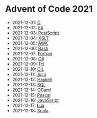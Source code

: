 # Advent of Code 2021

* 2021-12-01: [C](./01)
* 2021-12-02: [F#](./02)
* 2021-12-03: [PostScript](./03)
* 2021-12-04: [XSLT](./04)
* 2021-12-05: [AWK](./05)
* 2021-12-06: [Bash](./06)
* 2021-12-07: [Fortran](./07)
* 2021-12-08: [C#](./08)
* 2021-12-09: [Tcl](./09)
* 2021-12-10: [CIL](./10)
* 2021-12-11: [Julia](./11)
* 2021-12-12: [Haskell](./12)
* 2021-12-13: [SQL](./13)
* 2021-12-14: [OCaml](./14)
* 2021-12-15: [Pascal](./15)
* 2021-12-16: [JavaScript](./16)
* 2021-12-17: [Lua](./17)
* 2021-12-18: [Scala](./18)